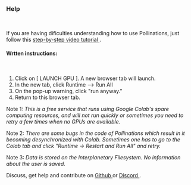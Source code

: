 
&nbsp;
&nbsp;
&nbsp;

&nbsp;

### Help


&nbsp;


If you are having dificulties understanding how to use Pollinations, just follow this [ step-by-step video tutorial ]( https://www.youtube.com/watch?v=lwR8fkym_WE&t=2s&ab_channel=CarolineBarruec ).
&nbsp; 
&nbsp;

#### Wrtten instructions: 
&nbsp;
1. Click on [ LAUNCH GPU ]. A new browser tab will launch.
2. In the new tab, click Runtime --> Run All
3. On the pop-up warning, click "run anyway."
4. Return to this browser tab.


Note 1: *This is a free service that runs using Google Colab's spare computing resources, and will not run quickly or sometimes you need to retry a few times when no GPUs are available.*

Note 2: *There are some bugs in the code of Pollinations which result in it becoming desynchronized with Colab. Sometimes one has to go to the Colab tab and click "Runtime -> Restart and Run All" and retry.*

Note 3: *Data is stored on the Interplanetary Filesystem. No information about the user is saved.*





Discuss, get help and contribute on [ Github ](https://github.com/pollinations/pollinations) or [ Discord ](https://discord.com/invite/XXd99CrkCr).